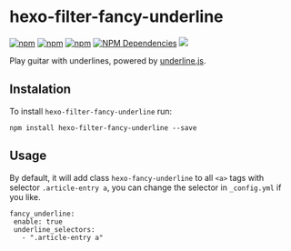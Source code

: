 # hexo-filter-fancy-underline

[![npm](https://img.shields.io/npm/v/hexo-filter-fancy-underline.svg)](https://npmjs.org/package/hexo-filter-fancy-underline)
[![npm](https://img.shields.io/npm/dm/hexo-filter-fancy-underline.svg)](https://npmjs.org/package/hexo-filter-fancy-underline)
[![npm](https://img.shields.io/npm/dt/hexo-filter-fancy-underline.svg)](https://npmjs.org/package/hexo-filter-fancy-underline)
[![NPM Dependencies](https://img.shields.io/david/JamesPan/hexo-filter-fancy-underline.svg)](https://www.npmjs.com/package/hexo-filter-fancy-underline)
![](https://img.shields.io/npm/l/hexo-filter-fancy-underline.svg)


Play guitar with underlines, powered by [underline.js](https://wentin.github.io/underlineJS/).

## Instalation
To install `hexo-filter-fancy-underline` run:

```
npm install hexo-filter-fancy-underline --save
```

## Usage

By default, it will add class `hexo-fancy-underline` to all `<a>` tags with selector `.article-entry a`, you can change the selector in `_config.yml` if you like.

```
fancy_underline:
 enable: true
 underline_selectors:
   - ".article-entry a"
```
